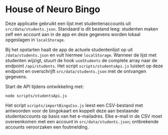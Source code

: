 # House of Neuro Bingo

Deze applicatie gebruikt een lijst met studentenaccounts uit `src/data/students.json`.
Standaard is dit bestand leeg: studenten maken zelf een account aan in de app en
deze gegevens worden lokaal opgeslagen in `localStorage`.

Bij het opstarten haalt de app de actuele studentenlijst op uit `/data/students.json`
en vult hiermee `localStorage`. Wanneer de lijst met studenten wijzigt, stuurt de
hook `useStudents` de complete array naar de endpoint `/api/students`. Het script
`scripts/studentsApi.js` luistert op deze endpoint en overschrijft `src/data/students.json`
met de ontvangen gegevens.

Start de API tijdens ontwikkeling met:

```
node scripts/studentsApi.js
```

Het script `scripts/importBingoCsv.js` leest een CSV-bestand met antwoorden voor
de bingokaart en koppelt deze aan bestaande studentaccounts op basis van het
e-mailadres. Elke e-mail in de CSV moet overeenkomen met een account in
`src/data/students.json`; ontbrekende accounts veroorzaken een foutmelding.

